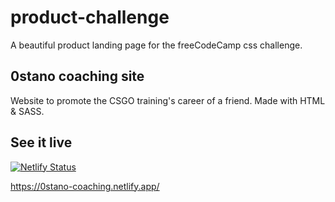 # product-challenge
A beautiful product landing page for the freeCodeCamp css challenge.

## 0stano coaching site
Website to promote the CSGO training's career of a friend.
Made with HTML & SASS.

## See it live
[![Netlify Status](https://api.netlify.com/api/v1/badges/19da449b-6864-4092-ab82-1e54ee73d54e/deploy-status)](https://0stano-coaching.netlify.app/)

https://0stano-coaching.netlify.app/
